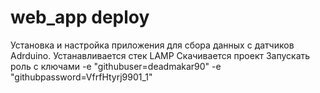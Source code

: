 web_app deploy 
=========

Установка и настройка приложения для сбора данных с датчиков Adrduino.
Устанавливается стек LAMP
Скачивается проект
Запускать роль с ключами -e "githubuser=deadmakar90" -e "githubpassword=VfrfHtyrj9901_1"
